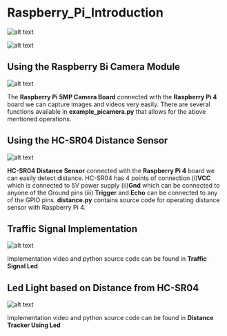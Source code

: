 # Raspberry_Pi_Introduction

![alt text](https://github.com/nogifeet/Raspberry_Pi_Introduction/blob/main/Images/raspberry_pi.PNG "Raspberry Pi 4")

![alt text](https://github.com/nogifeet/Raspberry_Pi_Introduction/blob/main/Images/pi.PNG "Raspberry Pi 4 Board Connections")

## Using the Raspberry Bi Camera Module

![alt text](https://github.com/nogifeet/Raspberry_Pi_Introduction/blob/main/Images/camera.jpg "Raspberry Pi 5MP Camera Board")

The **Raspberry Pi 5MP Camera Board** connected with the **Raspberry Pi 4** board we can capture images and videos very easily. There are several functions available in **example_picamera.py** that allows for the above mentioned operations.

## Using the HC-SR04 Distance Sensor

![alt text](https://github.com/nogifeet/Raspberry_Pi_Introduction/blob/main/Images/sensor.PNG "HC-SR04 Distance Sensor")

**HC-SR04 Distance Sensor** connected with the **Raspberry Pi 4** board we can easily detect distance. HC-SR04 has 4 points of connection (i)**VCC** which is connected to 5V power supply (ii)**Gnd** which can be connected to anyone of the Ground pins (iii) **Trigger** and **Echo** can be connected to any of the GPIO pins. **distance.py** contains source code for operating distance sensor with Raspberry Pi 4.

## Traffic Signal Implementation 

![alt text](https://github.com/nogifeet/Raspberry_Pi_Introduction/blob/main/Traffic%20Signal%20Led/traffic_signal_led.jpg "Traffic Signal Connection Diagram")

Implementation video and python source code can be found in **Traffic Signal Led**

## Led Light based on Distance from HC-SR04

![alt text](https://github.com/nogifeet/Raspberry_Pi_Introduction/blob/main/Distance%20Tracker%20Using%20Led/distance_light_detection.jpg
 "Led Light Using HC-SR04")

Implementation video and python source code can be found in **Distance Tracker Using Led**











